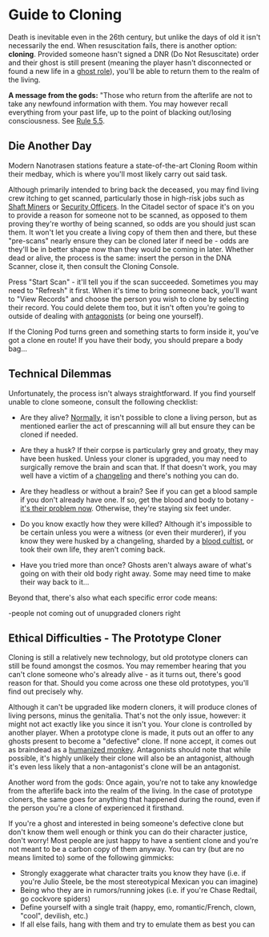 Guide to Cloning
===

Death is inevitable even in the 26th century, but unlike the days of old it isn't necessarily the end. When resuscitation fails, there is another option: **cloning**. Provided someone hasn't signed a DNR (Do Not Resuscitate) order and their ghost is still present (meaning the player hasn't disconnected or found a new life in a [ghost role]()), you'll be able to return them to the realm of the living.

**A message from the gods:** "Those who return from the afterlife are not to take any newfound information with them. You may however recall everything from your past life, up to the point of blacking out/losing consciousness. See [Rule 5.5](https://katlin.dog/citadel-rules/main#rule-5-do-not-metagame).

## Die Another Day
Modern Nanotrasen stations feature a state-of-the-art Cloning Room within their medbay, which is where you'll most likely carry out said task. 

Although primarily intended to bring back the deceased, you may find living crew itching to get scanned, particularly those in high-risk jobs such as [Shaft Miners]() or [Security Officers](). In the Citadel sector of space it's on you to provide a reason for someone not to be scanned, as opposed to them proving they're worthy of being scanned, so odds are you should just scan them. It won't let you create a living copy of them then and there, but these "pre-scans" nearly ensure they can be cloned later if need be - odds are they'll be in better shape now than they would be coming in later. Whether dead or alive, the process is the same: insert the person in the DNA Scanner, close it, then consult the Cloning Console.

Press "Start Scan" - it'll tell you if the scan succeeded. Sometimes you may need to "Refresh" it first. When it's time to bring someone back, you'll want to "View Records" and choose the person you wish to clone by selecting their record. You could delete them too, but it isn't often you're going to outside of dealing with [antagonists]() (or being one yourself).

If the Cloning Pod turns green and something starts to form inside it, you've got a clone en route! If you have their body, you should prepare a body bag...

## Technical Dilemmas
Unfortunately, the process isn't always straightforward. If you find yourself unable to clone someone, consult the following checklist:

- Are they alive? [Normally](), it isn't possible to clone a living person, but as mentioned earlier the act of prescanning will all but ensure they can be cloned if needed.

- Are they a husk? If their corpse is particularly grey and groaty, they may have been husked. Unless your cloner is upgraded, you may need to surgically remove the brain and scan that. If that doesn't work, you may well have a victim of a [changeling]() and there's nothing you can do.

- Are they headless or without a brain? See if you can get a blood sample if you don't already have one. If so, get the blood and body to botany - [it's their problem now](). Otherwise, they're staying six feet under.

- Do you know exactly how they were killed? Although it's impossible to be certain unless you were a witness (or even their murderer), if you know they were husked by a changeling, sharded by a [blood cultist](), or took their own life, they aren't coming back.

- Have you tried more than once? Ghosts aren't always aware of what's going on with their old body right away. Some may need time to make their way back to it...

Beyond that, there's also what each specific error code means:


-people not coming out of unupgraded cloners right

## Ethical Difficulties - The Prototype Cloner
Cloning is still a relatively new technology, but old prototype cloners can still be found amongst the cosmos. You may remember hearing that you can't clone someone who's already alive - as it turns out, there's good reason for that. Should you come across one these old prototypes, you'll find out precisely why.

Although it can't be upgraded like modern cloners, it will produce clones of living persons, minus the genitalia. That's not the only issue, however: it might not act exactly like you since it isn't you. Your clone is controlled by another player. When a prototype clone is made, it puts out an offer to any ghosts present to become a "defective" clone. If none accept, it comes out as braindead as a [humanized monkey](). Antagonists should note that while possible, it's highly unlikely their clone will also be an antagonist, although it's even less likely that a non-antagonist's clone will be an antagonist.

Another word from the gods: Once again, you're not to take any knowledge from the afterlife back into the realm of the living. In the case of prototype cloners, the same goes for anything that happened during the round, even if the person you're a clone of experienced it firsthand.

If you're a ghost and interested in being someone's defective clone but don't know them well enough or think you can do their character justice, don't worry! Most people are just happy to have a sentient clone and you're not meant to be a carbon copy of them anyway. You can try (but are no means limited to) some of the following gimmicks:
- Strongly exaggerate what character traits you know they have (i.e. if you're Julio Steele, be the most stereotypical Mexican you can imagine)
- Being who they are in rumors/running jokes (i.e. if you're Chase Redtail, go cockvore spiders)
- Define yourself with a single trait (happy, emo, romantic/French, clown, "cool", devilish, etc.)
- If all else fails, hang with them and try to emulate them as best you can
